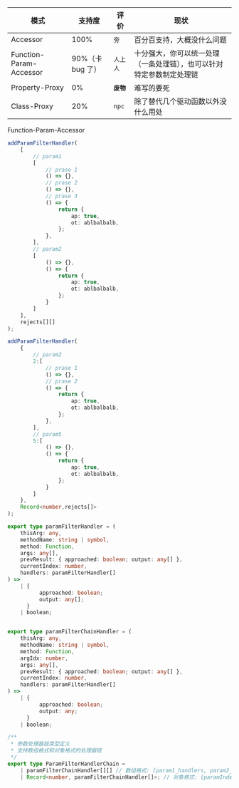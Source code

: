 | 模式                    | 支持度           | 评价       | 现状                                                                 |
| ----------------------- | ---------------- | ---------- | -------------------------------------------------------------------- |
| Accessor                | 100%             | `夯`       | 百分百支持，大概没什么问题                                           |
| Function-Param-Accessor | 90%（卡 bug 了） | `人上人`   | 十分强大，你可以统一处理（一条处理链），也可以针对特定参数制定处理链 |
| Property-Proxy          | 0%               | **`废物`** | 难写的要死                                                           |
| Class-Proxy             | 20%              | `npc`      | 除了替代几个驱动函数以外没什么用处                                   |

Function-Param-Accessor

```ts
addParamFilterHandler(
    [
        // param1
        [
            // prase 1
            () => {},
            // prase 2
            () => {},
            // prase 3
            () => {
                return {
                    ap: true,
                    ot: ablbalbalb,
                };
            },
        ],
        // param2
        [
            () => {},
            () => {
                return {
                    ap: true,
                    ot: ablbalbalb,
                };
            }
        ]
    ],
    rejects[][]
);

addParamFilterHandler(
    {
        // param2
        2:[
            // prase 1
            () => {},
            // prase 2
            () => {
                return {
                    ap: true,
                    ot: ablbalbalb,
                };
            },
        ],
        // param5
        5:[
            () => {},
            () => {
                return {
                    ap: true,
                    ot: ablbalbalb,
                };
            }
        ]
    },
    Record<number,rejects[]>
);

export type paramFilterHandler = (
    thisArg: any,
    methodName: string | symbol,
    method: Function,
    args: any[],
    prevResult: { approached: boolean; output: any[] },
    currentIndex: number,
    handlers: paramFilterHandler[]
) =>
    | {
          approached: boolean;
          output: any[];
      }
    | boolean;


export type paramFilterChainHandler = (
    thisArg: any,
    methodName: string | symbol,
    method: Function,
    argIdx: number,
    args: any[],
    prevResult: { approached: boolean; output: any[] },
    currentIndex: number,
    handlers: paramFilterHandler[]
) =>
    | {
          approached: boolean;
          output: any;
      }
    | boolean;

/**
 * 参数处理器链类型定义
 * 支持数组格式和对象格式的处理器链
 */
export type ParamFilterHandlerChain =
    | paramFilterChainHandler[][] // 数组格式: [param1_handlers, param2_handlers, ...]
    | Record<number, paramFilterChainHandler[]>; // 对象格式: {paramIndex: handlers}
```
